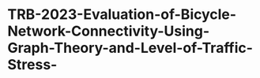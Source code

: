 # TRB-2023-Evaluation-of-Bicycle-Network-Connectivity-Using-Graph-Theory-and-Level-of-Traffic-Stress-